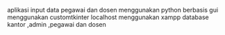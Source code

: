 aplikasi input data pegawai dan dosen
menggunakan python
berbasis gui  menggunakan customtkinter
localhost menggunakan xampp
database kantor ,admin ,pegawai dan dosen
